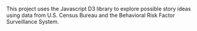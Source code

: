 This project uses the Javascript D3 library to explore possible story ideas using data from U.S. Census Bureau and the Behavioral Risk Factor Surveillance System.
